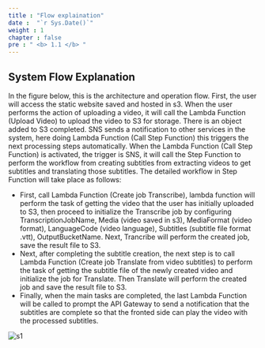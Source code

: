 ```yaml
---
title : "Flow explaination"
date :  "`r Sys.Date()`" 
weight : 1 
chapter : false
pre : " <b> 1.1 </b> "
---
```

## System Flow Explanation

In the figure below, this is the architecture and operation flow. First, the user will access the static website saved and hosted in s3. When the user performs the action of uploading a video, it will call the Lambda Function (Upload Video) to upload the video to S3 for storage. There is an object added to S3 completed. SNS sends a notification to other services in the system, here doing Lambda Function (Call Step Function) this triggers the next processing steps automatically. When the Lambda Function (Call Step Function) is activated, the trigger is SNS, it will call the Step Function to perform the workflow from creating subtitles from extracting videos to get subtitles and translating those subtitles. The detailed workflow in Step Function will take place as follows:
- First, call Lambda Function (Create job Transcribe), lambda function will perform the task of getting the video that the user has initially uploaded to S3, then proceed to initialize the Transcribe job by configuring TranscriptionJobName, Media (video saved in s3), MediaFormat (video format), LanguageCode (video language), Subtitles (subtitle file format .vtt), OutputBucketName. Next, Trancribe will perform the created job, save the result file to S3.
- Next, after completing the subtitle creation, the next step is to call Lambda Function (Create job Translate from video subtitles) to perform the task of getting the subtitle file of the newly created video and initialize the job for Translate. Then Translate will perform the created job and save the result file to S3.
- Finally, when the main tasks are completed, the last Lambda Function will be called to prompt the API Gateway to send a notification that the subtitles are complete so that the fronted side can play the video with the processed subtitles.

![s1](/static1/images/1.Introduce/architec.png)
